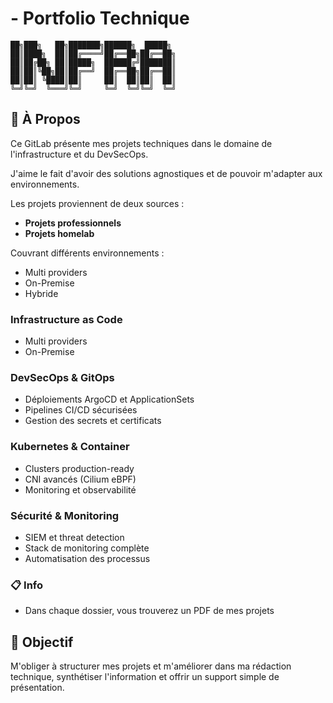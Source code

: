 # - Portfolio Technique

```
██╗███╗   ██╗███████╗██████╗  █████╗ 
██║████╗  ██║██╔════╝██╔══██╗██╔══██╗
██║██╔██╗ ██║█████╗  ██████╔╝███████║
██║██║╚██╗██║██╔══╝  ██╔══██╗██╔══██║
██║██║ ╚████║██║     ██║  ██║██║  ██║
╚═╝╚═╝  ╚═══╝╚═╝     ╚═╝  ╚═╝╚═╝  ╚═╝
```
## 🎯 À Propos

Ce GitLab présente mes projets techniques dans le domaine de l'infrastructure et du DevSecOps.

J'aime le fait d'avoir des solutions agnostiques et de pouvoir m'adapter aux environnements.

Les projets proviennent de deux sources :
- **Projets professionnels** 
- **Projets homelab**

Couvrant différents environnements :
- Multi providers
- On-Premise  
- Hybride

### Infrastructure as Code
- Multi providers 
- On-Premise

### DevSecOps & GitOps
- Déploiements ArgoCD et ApplicationSets
- Pipelines CI/CD sécurisées
- Gestion des secrets et certificats

### Kubernetes & Container
- Clusters production-ready
- CNI avancés (Cilium eBPF)
- Monitoring et observabilité

### Sécurité & Monitoring
- SIEM et threat detection
- Stack de monitoring complète
- Automatisation des processus

### 📋 Info
- Dans chaque dossier, vous trouverez un PDF de mes projets

## 🎯 Objectif

M'obliger à structurer mes projets et m'améliorer dans ma rédaction technique, synthétiser l'information et offrir un support simple de présentation.
